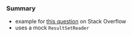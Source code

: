 
### Summary 

* example for [this question](https://stackoverflow.com/questions/64820784) on Stack Overflow
* uses a mock `ResultSetReader`
